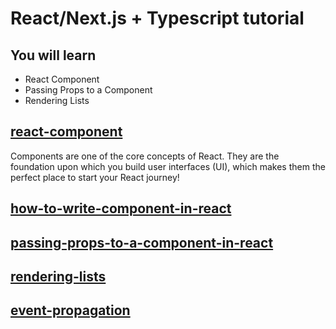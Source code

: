 # React/Next.js + Typescript tutorial

## You will learn
- React Component
- Passing Props to a Component
- Rendering Lists

## [react-component](https://react.dev/learn/your-first-component)
Components are one of the core concepts of React. They are the foundation upon which you build user interfaces (UI), which makes them the perfect place to start your React journey!

## [how-to-write-component-in-react](https://github.com/codingjogo/react-nextjs-tutorial/commit/03ec781900a2c55a1c87b4ffc194419232b8b0f9)

## [passing-props-to-a-component-in-react](https://github.com/codingjogo/react-nextjs-tutorial/commit/9dd525e3226008fc02ec41e9fdf936f8d02748e0)

## [rendering-lists](https://github.com/codingjogo/react-nextjs-tutorial/pull/3)

## [event-propagation](https://github.com/codingjogo/react-nextjs-tutorial/pull/4)